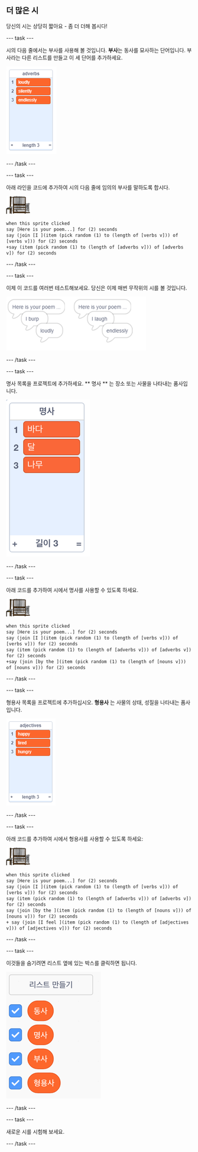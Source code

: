 ## 더 많은 시

당신의 시는 상당히 짧아요 - 좀 더 더해 봅시다!

\--- task \---

시의 다음 줄에서는 부사를 사용해 볼 것입니다. **부사**는 동사를 묘사하는 단어입니다. 부사라는 다른 리스트를 만들고 이 세 단어를 추가하세요.

![큰 소리로, 조용히, 끝없이가 있는 리스트](images/poetry-adverbs.png)

\--- /task \---

\--- task \---

아래 라인을 코드에 추가하여 시의 다음 줄에 임의의 부사를 말하도록 합시다.

![컴퓨터 스프라이트](images/computer-sprite.png)

```blocks3
when this sprite clicked
say [Here is your poem...] for (2) seconds
say (join [I ](item (pick random (1) to (length of [verbs v])) of [verbs v])) for (2) seconds
+say (item (pick random (1) to (length of [adverbs v])) of [adverbs v]) for (2) seconds
```

\--- /task \---

\--- task \---

이제 이 코드를 여러번 테스트해보세요. 당신은 이제 매번 무작위의 시를 볼 것입니다.

![부사와 임의의 말풍선](images/poetry-adverb-test.png)

\--- /task \---

\--- task \---

명사 목록을 프로젝트에 추가하세요. ** 명사 ** 는 장소 또는 사물을 나타내는 품사입니다.

![바다, 달, 나무 라는 단어가있는 명사 리스트](images/poetry-nouns.png)

\--- /task \---

\--- task \---

아래 코드를 추가하여 시에서 명사를 사용할 수 있도록 하세요.

![컴퓨터 스프라이트](images/computer-sprite.png)

```blocks3
when this sprite clicked
say [Here is your poem...] for (2) seconds
say (join [I ](item (pick random (1) to (length of [verbs v])) of [verbs v])) for (2) seconds
say (item (pick random (1) to (length of [adverbs v])) of [adverbs v]) for (2) seconds
+say (join [by the ](item (pick random (1) to (length of [nouns v])) of [nouns v])) for (2) seconds
```

\--- /task \---

\--- task \---

형용사 목록을 프로젝트에 추가하십시오. **형용사** 는 사물의 상태, 성질을 나타내는 품사입니다.

![행복, 피곤, 배고픔 데이터를 담고 있는 형용사 리스트](images/poetry-adjectives.png)

\--- /task \---

\--- task \---

아래 코드를 추가하여 시에서 형용사를 사용할 수 있도록 하세요:

![컴퓨터 스프라이트](images/computer-sprite.png)

```blocks3
when this sprite clicked
say [Here is your poem...] for (2) seconds
say (join [I ](item (pick random (1) to (length of [verbs v])) of [verbs v])) for (2) seconds
say (item (pick random (1) to (length of [adverbs v])) of [adverbs v]) for (2) seconds
say (join [by the ](item (pick random (1) to (length of [nouns v])) of [nouns v])) for (2) seconds
+ say (join [I feel ](item (pick random (1) to (length of [adjectives v])) of [adjectives v])) for (2) seconds
```

\--- /task \---

\--- task \---

이것들을 숨기려면 리스트 옆에 있는 박스를 클릭하면 됩니다.

![틱 박스가 선택된 리스트 변수들](images/poetry-lists-tick.png)

\--- /task \---

\--- task \---

새로운 시를 시험해 보세요.

\--- /task \---